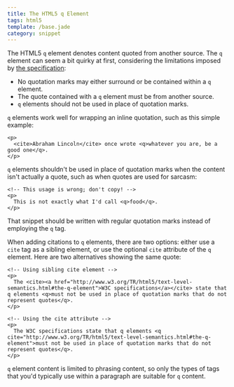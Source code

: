 ```yaml
---
title: The HTML5 q Element
tags: html5
template: /base.jade
category: snippet
---
```


The HTML5 `q` element denotes content quoted from another source. The `q` element can seem a bit quirky at first, considering the limitations imposed by [the specification](http://www.w3.org/TR/html5/text-level-semantics.html#the-q-element):

* No quotation marks may either surround or be contained within a `q` element.
* The quote contained with a `q` element must be from another source.
* `q` elements should not be used in place of quotation marks.

`q` elements work well for wrapping an inline quotation, such as this simple example:

```
<p>
  <cite>Abraham Lincoln</cite> once wrote <q>whatever you are, be a good one</q>.
</p>
```

`q` elements shouldn't be used in place of quotation marks when the content isn't actually a quote, such as when quotes are used for sarcasm:

```
<!-- This usage is wrong; don't copy! -->
<p>
  This is not exactly what I'd call <q>food</q>.
</p>
```

That snippet should be written with regular quotation marks instead of employing the `q` tag.

When adding citations to `q` elements, there are two options: either use a `cite` tag as a sibling element, or use the optional `cite` attribute of the `q` element. Here are two alternatives showing the same quote:

```
<!-- Using sibling cite element -->
<p>
  The <cite><a href="http://www.w3.org/TR/html5/text-level-semantics.html#the-q-element">W3C specifications</a></cite> state that q elements <q>must not be used in place of quotation marks that do not represent quotes</q>.
</p>
```

```
<!-- Using the cite attribute -->
<p>
  The W3C specifications state that q elements <q cite="http://www.w3.org/TR/html5/text-level-semantics.html#the-q-element">must not be used in place of quotation marks that do not represent quotes</q>.
</p>
```

`q` element content is limited to phrasing content, so only the types of tags that you'd typically use within a paragraph are suitable for `q` content.
